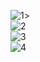 ![1](https://user-images.githubusercontent.com/111753777/205303638-cf9d50e3-5029-4635-a2f8-932826f8a354.jpg)><br>
![2](https://user-images.githubusercontent.com/111753777/205303759-81ee2b3a-49e9-49fe-b4f6-85c1b2b1a013.jpg)<br>
![3](https://user-images.githubusercontent.com/111753777/205303853-5dac10e2-2e0b-42d9-b73e-4bd39fdeb999.jpg)<br>
![4](https://user-images.githubusercontent.com/111753777/205303884-33b6e489-0e2b-4f0c-aa2e-77c857884c98.jpg)
